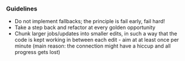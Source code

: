 ### Guidelines

* Do not implement fallbacks; the principle is fail early, fail hard!
* Take a step back and refactor at every golden opportunity
* Chunk larger jobs/updates into smaller edits, in such a way that the code is kept working in between each edit - aim at at least once per minute (main reason: the connection might have a hiccup and all progress gets lost)

